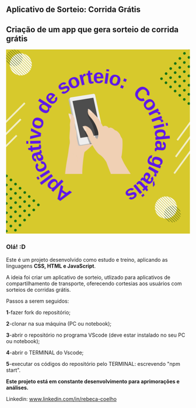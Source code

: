 ## Aplicativo de Sorteio: Corrida Grátis

## Criação de um app que gera sorteio de corrida grátis 

![logo](AplicativoDeSorteio.png)

### Olá! :D

Este é um projeto desenvolvido como estudo e treino, aplicando as linguagens **CSS, HTML e JavaScript**.

A ideia foi criar um aplicativo de sorteio, utlizado para aplicativos de compartilhamento de transporte, oferecendo cortesias aos usuários com sorteios de corridas grátis.


Passos a serem seguidos:

**1**-fazer fork do repositório;

**2**-clonar na sua máquina (PC ou notebook);

**3**-abrir o repositório no programa VScode (deve estar instalado no seu PC ou notebook);

**4**-abrir o TERMINAL do Vscode;

**5**-executar os códigos do repositório pelo TERMINAL: escrevendo "npm start".

**Este projeto está em constante desenvolvimento para aprimorações e análises.**

Linkedin: www.linkedin.com/in/rebeca-coelho
